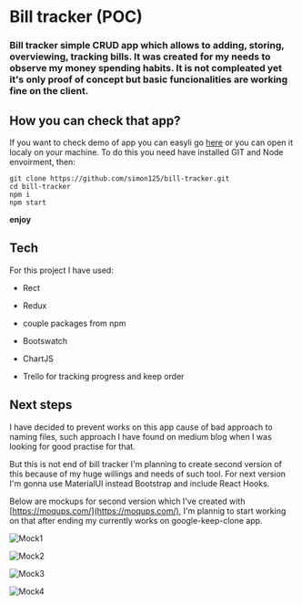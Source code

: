 # Bill tracker (POC)

### Bill tracker simple CRUD app which allows to adding, storing, overviewing, tracking bills. It was created for my needs to observe my money spending habits. It is not compleated yet it's only proof of concept but basic funcionalities are working fine on the client. 


## How you can check that app?

If you want to check demo of app you can easyli go [here](http://bill-tracker.surge.sh) or you can open it localy on your machine. To do this you need have installed GIT and Node envoirment, then:

```
git clone https://github.com/simon125/bill-tracker.git
cd bill-tracker
npm i
npm start
```

**enjoy**

## Tech

For this project I have used:

- Rect
- Redux
- couple packages from npm
- Bootswatch
- ChartJS

- Trello for tracking progress and keep order


## Next steps

I have decided to prevent works on this app cause of bad approach to naming files,
such approach I have found on medium blog when I was looking for good practise for that.

But this is not end of bill tracker I'm planning to create second version of this because of my huge willings and needs of such tool. For next version I'm gonna use MaterialUI instead Bootstrap and include React Hooks.

Below are mockups for second version which I've created with  [https://moqups.com/](https://moqups.com/),
I'm plannig to start working on that after ending my currently works on google-keep-clone app.

![Mock1](https://github.com/simon125/bill-tracker/blob/master/src/mockups/home.png "Mock 1")

![Mock2](https://github.com/simon125/bill-tracker/blob/master/src/mockups/add-bill.png "Mock 2")

![Mock3](https://github.com/simon125/bill-tracker/blob/master/src/mockups/bills-list.png "Mock 3")

![Mock4](https://github.com/simon125/bill-tracker/blob/master/src/mockups/stats.png "Mock 4")

 
